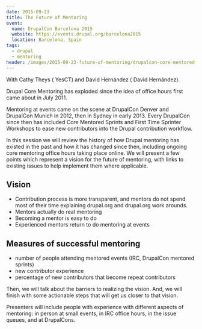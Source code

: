 ```yaml
---
date: 2015-09-23
title: The Future of Mentoring
event:
  name: DrupalCon Barcelona 2015
  website: https://events.drupal.org/barcelona2015
  location: Barcelona, Spain
tags:
  - drupal
  - mentoring
header: /images/2015-09-23-future-of-mentoring/drupalcon-core-mentored-sprint.jpg
---
```


With Cathy Theys (<i class="fa fa-drupal"></i> YesCT) and
David Hernández (<i class="fa fa-drupal"></i> David Hernández).

Drupal Core Mentoring has exploded since the idea of office hours first came
about in July 2011.

Mentoring at events came on the scene at DrupalCon Denver and DrupalCon Munich
in 2012, then in Sydney in early 2013. Every DrupalCon since then has included
Core Mentored Sprints and First Time Sprinter Workshops to ease new contributors
into the Drupal contribution workflow.

In this session we will review the history of how Drupal mentoring has existed
in the past and how it has changed since then, including ongoing core mentoring
office hours taking place online. We will present a few points which represent
a vision for the future of mentoring, with links to existing issues to help
implement them where applicable.

## Vision

* Contribution process is more transparent, and mentors do not spend most of
their time explaining drupal.org and drupal.org work arounds.
* Mentors actually do real mentoring
* Becoming a mentor is easy to do
* Experienced mentors return to do mentoring at events

## Measures of successful mentoring

* number of people attending mentored events (IRC, DrupalCon mentored sprints)
* new contributor experience
* percentage of new contributors that become repeat contributors

Then, we will talk about the barriers to realizing the vision. And, we will
finish with some actionable steps that will get us closer to that vision.

Presenters will include people with experience with different aspects of
mentoring: in person at small events, in IRC office hours, in the issue queues,
and at DrupalCons.
